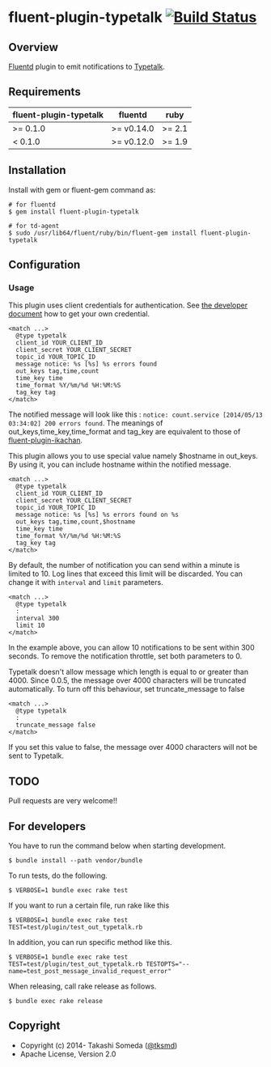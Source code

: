 # fluent-plugin-typetalk [![Build Status](https://travis-ci.com/nulab/fluent-plugin-typetalk.svg?branch=master)](https://travis-ci.com/nulab/fluent-plugin-typetalk)

## Overview

[Fluentd](http://fluentd.org) plugin to emit notifications to [Typetalk](http://typetalk.com/).

## Requirements

| fluent-plugin-typetalk | fluentd    | ruby   |
|------------------------|------------|--------|
| >= 0.1.0               | >= v0.14.0 | >= 2.1 |
| < 0.1.0                | >= v0.12.0 | >= 1.9 |

## Installation

Install with gem or fluent-gem command as:

```
# for fluentd
$ gem install fluent-plugin-typetalk

# for td-agent
$ sudo /usr/lib64/fluent/ruby/bin/fluent-gem install fluent-plugin-typetalk
```

## Configuration

### Usage

This plugin uses client credentials for authentication. See [the developer document](https://developer.nulab-inc.com/docs/typetalk/#client) how to get your own credential.
```
<match ...>
  @type typetalk
  client_id YOUR_CLIENT_ID
  client_secret YOUR_CLIENT_SECRET
  topic_id YOUR_TOPIC_ID
  message notice: %s [%s] %s errors found
  out_keys tag,time,count
  time_key time
  time_format %Y/%m/%d %H:%M:%S
  tag_key tag
</match>
```

The notified message will look like this : `notice: count.service [2014/05/13 03:34:02] 200 errors found`. The meanings of out_keys,time_key,time_format and tag_key are equivalent to those of [fluent-plugin-ikachan](https://github.com/tagomoris/fluent-plugin-ikachan).

This plugin allows you to use special value namely $hostname in out_keys. By using it, you can include hostname within the notified message.
```
<match ...>
  @type typetalk
  client_id YOUR_CLIENT_ID
  client_secret YOUR_CLIENT_SECRET
  topic_id YOUR_TOPIC_ID
  message notice: %s [%s] %s errors found on %s
  out_keys tag,time,count,$hostname
  time_key time
  time_format %Y/%m/%d %H:%M:%S
  tag_key tag
</match>
```

By default, the number of notification you can send within a minute is limited to 10. Log lines that exceed this limit will be discarded. You can change it with `interval` and `limit` parameters.
```
<match ...>
  @type typetalk
  :
  interval 300
  limit 10
</match>
```
In the example above, you can allow 10 notifications to be sent within 300 seconds. To remove the notification throttle, set both parameters to 0.

Typetalk doesn't allow message which length is equal to or greater than 4000. Since 0.0.5, the message over 4000 characters will be truncated automatically. To turn off this behaviour, set truncate_message to false
```
<match ...>
  @type typetalk
  :
  truncate_message false
</match>
```
If you set this value to false, the message over 4000 characters will not be sent to Typetalk.

## TODO

Pull requests are very welcome!!

## For developers

You have to run the command below when starting development.
```
$ bundle install --path vendor/bundle
```

To run tests, do the following.
```
$ VERBOSE=1 bundle exec rake test
```

If you want to run a certain file, run rake like this
```
$ VERBOSE=1 bundle exec rake test TEST=test/plugin/test_out_typetalk.rb
```

In addition, you can run specific method like this.
```
$ VERBOSE=1 bundle exec rake test TEST=test/plugin/test_out_typetalk.rb TESTOPTS="--name=test_post_message_invalid_request_error"
```

When releasing, call rake release as follows.
```
$ bundle exec rake release
```

## Copyright

* Copyright (c) 2014- Takashi Someda ([@tksmd](http://twitter.com/tksmd/))
* Apache License, Version 2.0
